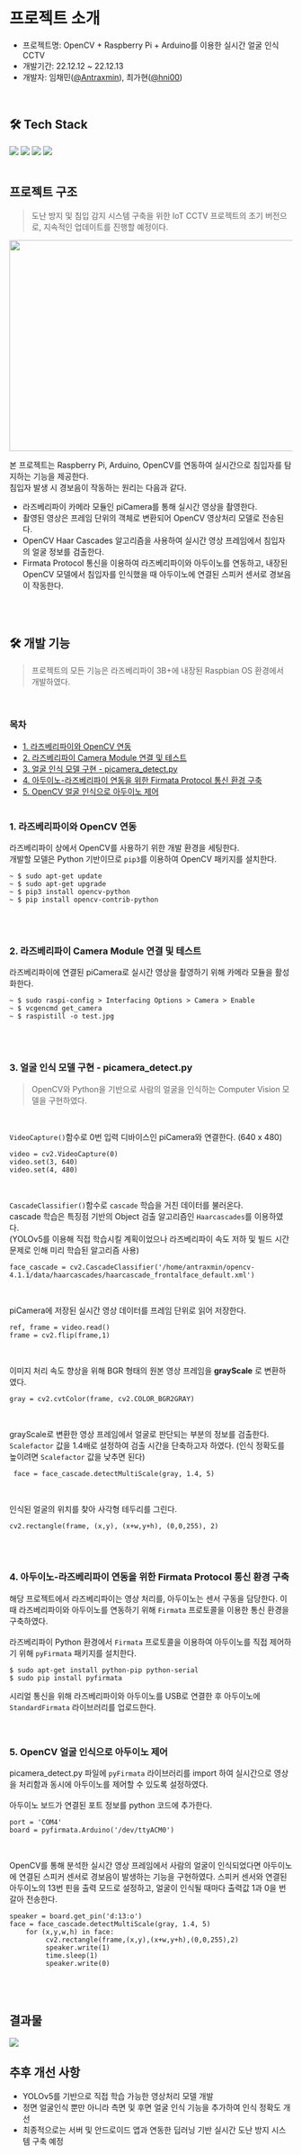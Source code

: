 # 프로젝트 소개
- 프로젝트명: OpenCV + Raspberry Pi + Arduino를 이용한 실시간 얼굴 인식 CCTV 
- 개발기간: 22.12.12 ~ 22.12.13
- 개발자: 임채민([@Antraxmin](https://github.com/Antraxmin)), 최가현([@hni00](https://github.com/hni00))

<br>

## 🛠️ Tech Stack 
<img src="https://img.shields.io/badge/Python-3776AB?style=for-the-badge&logo=Python&logoColor=white"> <img src="https://img.shields.io/badge/RaspberryPi-A22846?style=for-the-badge&logo=RaspberryPi&logoColor=white">
<img src="https://img.shields.io/badge/openCV-5C3EE8?style=for-the-badge&logo=openCV&logoColor=white">
<img src="https://img.shields.io/badge/Arduino-00979D?style=for-the-badge&logo=Arduino&logoColor=white">
<br><br>

## 프로젝트 구조
> 도난 방지 및 침입 감지 시스템 구축을 위한 IoT CCTV 프로젝트의 초기 버전으로, 지속적인 업데이트를 진행할 예정이다. 
<img src="https://user-images.githubusercontent.com/77287236/210170447-07778d38-6f45-4b98-930c-3aa8db6060cd.JPG" width="550" height="375"/>


본 프로젝트는 Raspberry Pi, Arduino, OpenCV를 연동하여 실시간으로 침입자를 탐지하는 기능을 제공한다. 
<br> 침입자 발생 시 경보음이 작동하는 원리는 다음과 같다. 
- 라즈베리파이 카메라 모듈인 piCamera를 통해 실시간 영상을 촬영한다.
- 촬영된 영상은 프레임 단위의 객체로 변환되어 OpenCV 영상처리 모델로 전송된다.
- OpenCV Haar Cascades 알고리즘을 사용하여 실시간 영상 프레임에서 침입자의 얼굴 정보를 검출한다. 
- Firmata Protocol 통신을 이용하여 라즈베리파이와 아두이노를 연동하고, 내장된 OpenCV 모델에서 침입자를 인식했을 때 아두이노에 연결된 스피커 센서로 경보음이 작동한다. 

<br><br>

## 🛠️ 개발 기능
> 프로젝트의 모든 기능은 라즈베리파이 3B+에 내장된 Raspbian OS 환경에서 개발하였다. 

<br>

### 목차
- [1. 라즈베리파이와 OpenCV 연동](#1---------opencv---)
- [2. 라즈베리파이 Camera Module 연결 및 테스트](#2--------camera-module---------)
- [3. 얼굴 인식 모델 구현 - picamera_detect.py](#3---------------picamera-detectpy)
- [4. 아두이노-라즈베리파이 연동을 위한 Firmata Protocol 통신 환경 구축](#4--------------------firmata-protocol---------)
- [5. OpenCV 얼굴 인식으로 아두이노 제어](#5-opencv----------------)
<br><br>

### 1. 라즈베리파이와 OpenCV 연동
라즈베리파이 상에서 OpenCV를 사용하기 위한 개발 환경을 세팅한다.<br>
개발할 모델은 Python 기반이므로 `pip3`를 이용하여 OpenCV 패키지를 설치한다. 
```
~ $ sudo apt-get update
~ $ sudo apt-get upgrade
~ $ pip3 install opencv-python
~ $ pip install opencv-contrib-python
```
<br><br>

### 2. 라즈베리파이 Camera Module 연결 및 테스트
라즈베리파이에 연결된 piCamera로 실시간 영상을 촬영하기 위해 카메라 모듈을 활성화한다. <br>
```
~ $ sudo raspi-config > Interfacing Options > Camera > Enable
~ $ vcgencmd get_camera
~ $ raspistill -o test.jpg
```
<br><br>

### 3. 얼굴 인식 모델 구현 - picamera_detect.py
> OpenCV와 Python을 기반으로 사람의 얼굴을 인식하는 Computer Vision 모델을 구현하였다. 
<br>

`VideoCapture()`함수로 0번 입력 디바이스인 piCamera와 연결한다. (640 x 480)
```
video = cv2.VideoCapture(0)
video.set(3, 640)  
video.set(4, 480)
```
<br>

`CascadeClassifier()`함수로 `cascade` 학습을 거친 데이터를 불러온다. <br>
cascade 학습은 특징점 기반의 Object 검출 알고리즘인 `Haarcascades`를 이용하였다. <br>
(YOLOv5를 이용해 직접 학습시킬 계획이었으나 라즈베리파이 속도 저하 및 빌드 시간 문제로 인해 미리 학습된 알고리즘 사용)
```
face_cascade = cv2.CascadeClassifier('/home/antraxmin/opencv-4.1.1/data/haarcascades/haarcascade_frontalface_default.xml')
```
<br>

piCamera에 저장된 실시간 영상 데이터를 프레임 단위로 읽어 저장한다. 
```
ref, frame = video.read()       
frame = cv2.flip(frame,1)
```
<br>

이미지 처리 속도 향상을 위해 BGR 형태의 원본 영상 프레임을 __grayScale__ 로 변환하였다. 
```
gray = cv2.cvtColor(frame, cv2.COLOR_BGR2GRAY)
```
<br>

grayScale로 변환한 영상 프레임에서 얼굴로 판단되는 부분의 정보를 검출한다. 
`Scalefactor` 값을 1.4배로 설정하여 검출 시간을 단축하고자 하였다. (인식 정확도를 높이려면 `Scalefactor` 값을 낮추면 된다)
```
 face = face_cascade.detectMultiScale(gray, 1.4, 5)
```
<br>

인식된 얼굴의 위치를 찾아 사각형 테두리를 그린다. 
```
cv2.rectangle(frame, (x,y), (x+w,y+h), (0,0,255), 2)
```
<br><br>

### 4. 아두이노-라즈베리파이 연동을 위한 Firmata Protocol 통신 환경 구축
해당 프로젝트에서 라즈베리파이는 영상 처리를, 아두이노는 센서 구동을 담당한다. 이때 라즈베리파이와 아두이노를 연동하기 위해 `Firmata` 프로토콜을 이용한 통신 환경을 구축하였다. <br><br>
라즈베리파이 Python 환경에서 `Firmata` 프로토콜을 이용하여 아두이노를 직접 제어하기 위해 `pyFirmata` 패키지를 설치한다.  
```
$ sudo apt-get install python-pip python-serial 
$ sudo pip install pyfirmata 
```

시리얼 통신을 위해 라즈베리파이와 아두이노를 USB로 연결한 후 아두이노에 `StandardFirmata` 라이브러리를 업로드한다. 
<br><br><br>

### 5. OpenCV 얼굴 인식으로 아두이노 제어
picamera_detect.py 파일에 `pyFirmata` 라이브러리를 import 하여 실시간으로 영상을 처리함과 동시에 아두이노를 제어할 수 있도록 설정하였다. <br><br>
아두이노 보드가 연결된 포트 정보를 python 코드에 추가한다.  
 
```
port = 'COM4' 
board = pyfirmata.Arduino('/dev/ttyACM0')
```
<br>

OpenCV를 통해 분석한 실시간 영상 프레임에서 사람의 얼굴이 인식되었다면 아두이노에 연결된 스피커 센서로 경보음이 발생하는 기능을 구현하였다. 
스피커 센서와 연결된 아두이노의 13번 핀을 출력 모드로 설정하고, 얼굴이 인식될 때마다 출력값 1과 0을 번갈아 전송한다.

```
speaker = board.get_pin('d:13:o') 
face = face_cascade.detectMultiScale(gray, 1.4, 5)
    for (x,y,w,h) in face:          
         cv2.rectangle(frame,(x,y),(x+w,y+h),(0,0,255),2)    
         speaker.write(1)      
         time.sleep(1)
         speaker.write(0)
```
<br><br>

## 결과물
<img src="https://user-images.githubusercontent.com/77287236/210178136-9e385eba-8d71-4a66-aa8f-08f63d43c291.JPG"/>

<br>

## 추후 개선 사항
- YOLOv5를 기반으로 직접 학습 가능한 영상처리 모델 개발
- 정면 얼굴인식 뿐만 아니라 측면 및 후면 얼굴 인식 기능을 추가하여 인식 정확도 개선
- 최종적으로는 서버 및 안드로이드 앱과 연동한 딥러닝 기반 실시간 도난 방지 시스템 구축 예정
